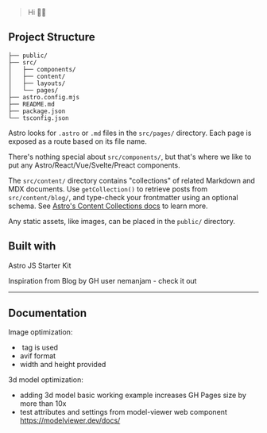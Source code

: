 

> Hi 🧑‍🚀




## Project Structure

```text
├── public/
├── src/
│   ├── components/
│   ├── content/
│   ├── layouts/
│   └── pages/
├── astro.config.mjs
├── README.md
├── package.json
└── tsconfig.json
```

Astro looks for `.astro` or `.md` files in the `src/pages/` directory. Each page is exposed as a route based on its file name.

There's nothing special about `src/components/`, but that's where we like to put any Astro/React/Vue/Svelte/Preact components.

The `src/content/` directory contains "collections" of related Markdown and MDX documents. Use `getCollection()` to retrieve posts from `src/content/blog/`, and type-check your frontmatter using an optional schema. See [Astro's Content Collections docs](https://docs.astro.build/en/guides/content-collections/) to learn more.

Any static assets, like images, can be placed in the `public/` directory.

## Built with

Astro JS Starter Kit

Inspiration from Blog by GH user nemanjam - check it out

-------------------------------------------------------

## Documentation

Image optimization: 
- <Image> tag is used
- avif format
- width and height provided

3d model optimization:
- adding 3d model basic working example increases GH Pages size by more than 10x
- test attributes and settings from model-viewer web component https://modelviewer.dev/docs/

